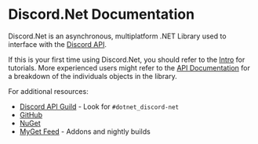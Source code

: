 
# Discord.Net Documentation

Discord.Net is an asynchronous, multiplatform .NET Library used to interface with the [Discord API](https://discordapp.com/).

If this is your first time using Discord.Net, you should refer to the [Intro](guides/getting_started/intro.md) for tutorials. 
More experienced users might refer to the [API Documentation](api/index.md) for a breakdown of the individuals objects in the library.

For additional resources:
 - [Discord API Guild](https://discord.gg/discord-api) - Look for `#dotnet_discord-net`
 - [GitHub](https://github.com/RogueException/Discord.Net/tree/dev)
 - [NuGet](https://www.nuget.org/packages/Discord.Net/)
 - [MyGet Feed](https://www.myget.org/feed/Packages/discord-net) - Addons and nightly builds